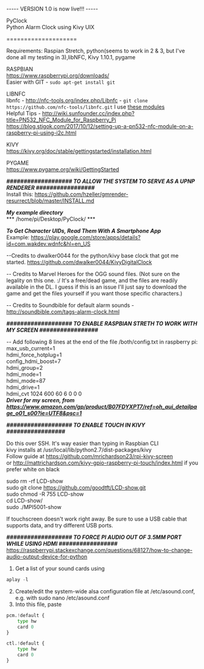 ----- VERSION 1.0 is now live!!! -----  

PyClock  
Python Alarm Clock using Kivy UIX

====================

Requirements: Raspian Stretch, python(seems to work in 2 & 3, but I've done all my testing in 3),libNFC, Kivy 1.10.1, pygame   

RASPBIAN    
https://www.raspberrypi.org/downloads/  
Easier with GIT - `sudo apt-get install git`   

LIBNFC    
libnfc - http://nfc-tools.org/index.php/Libnfc - `git clone https://github.com/nfc-tools/libnfc.git`
I use [these modules](https://www.amazon.com/HiLetgo-Communication-Arduino-Raspberry-Android/dp/B01I1J17LC/ref=sr_1_1_sspa?keywords=pn532&qid=1554041310&s=gateway&sr=8-1-spons&psc=1)    
Helpful Tips - http://wiki.sunfounder.cc/index.php?title=PN532_NFC_Module_for_Raspberry_Pi    
https://blog.stigok.com/2017/10/12/setting-up-a-pn532-nfc-module-on-a-raspberry-pi-using-i2c.html    

KIVY    
https://kivy.org/doc/stable/gettingstarted/installation.html  

PYGAME    
https://www.pygame.org/wiki/GettingStarted  

***################### TO ALLOW THE SYSTEM TO SERVE AS A UPNP RENDERER #################***   
 Install this: https://github.com/hzeller/gmrender-resurrect/blob/master/INSTALL.md    



***My example directory***  
*** /home/pi/Desktop/PyClock/ ***
    
***To Get Character UIDs, Read Them With A Smartphone App***  
Example: https://play.google.com/store/apps/details?id=com.wakdev.wdnfc&hl=en_US    




--Credits to dwalker0044 for the python/kivy base clock that got me started.
https://github.com/dwalker0044/KivyDigitalClock

-- Credits to Marvel Heroes for the OGG sound files. (Not sure on the legality on this one. :/ It's a free/dead game, and the files are readily available in the DL. 
I guess if this is an issue I'll just say to download the game and get the files yourself if you want those specific characters.)

-- Credits to Soundbible for default alarm sounds - http://soundbible.com/tags-alarm-clock.html





***################### TO ENABLE RASPBIAN STRETH TO WORK WITH MY SCREEN #################***

-- Add following 8 lines at the end of the file /both/config.txt in raspberry pi:   
max_usb_current=1  
hdmi_force_hotplug=1  
config_hdmi_boost=7  
hdmi_group=2  
hdmi_mode=1  
hdmi_mode=87  
hdmi_drive=1  
hdmi_cvt 1024 600 60 6 0 0 0  
***Driver for my screen, from https://www.amazon.com/gp/product/B07FDYXPT7/ref=oh_aui_detailpage_o01_s00?ie=UTF8&psc=1***

***################### TO ENABLE TOUCH IN KIVY #################***

Do this over SSH. It's way easier than typing in Raspbian CLI  
kivy installs at /usr/local/lib/python2.7/dist-packages/kivy  
Follow guide at https://github.com/mrichardson23/rpi-kivy-screen   
or http://mattrichardson.com/kivy-gpio-raspberry-pi-touch/index.html if you prefer white on black


sudo rm -rf LCD-show  
sudo git clone https://github.com/goodtft/LCD-show.git  
sudo chmod -R 755 LCD-show  
cd LCD-show/  
sudo ./MPI5001-show

If touchscreen doesn't work right away. Be sure to use a USB cable that supports data, and try different USB ports.

***################### TO FORCE PI AUDIO OUT OF 3.5MM PORT WHILE USING HDMI #################***  
https://raspberrypi.stackexchange.com/questions/68127/how-to-change-audio-output-device-for-python  
1) Get a list of your sound cards using  
``` python   
aplay -l  
```   
2) Create/edit the system-wide alsa configuration file at /etc/asound.conf, e.g. with sudo nano /etc/asound.conf  
3) Into this file, paste   
```python   
pcm.!default {  
    type hw  
    card 0  
}  

ctl.!default {
    type hw           
    card 0
}
```  
  
  
  
  